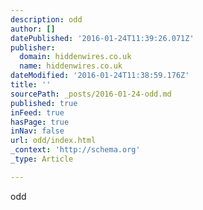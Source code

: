 ```yaml
---
description: odd
author: []
datePublished: '2016-01-24T11:39:26.071Z'
publisher:
  domain: hiddenwires.co.uk
  name: hiddenwires.co.uk
dateModified: '2016-01-24T11:38:59.176Z'
title: ''
sourcePath: _posts/2016-01-24-odd.md
published: true
inFeed: true
hasPage: true
inNav: false
url: odd/index.html
_context: 'http://schema.org'
_type: Article

---
```

odd